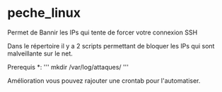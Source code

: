 # peche_linux
Permet de Bannir les IPs qui tente de forcer votre connexion SSH

Dans le répertoire il y a 2 scripts permettant de bloquer les IPs qui sont malveillante sur le net.

Prerequis *:
''' mkdir /var/log/attaques/ '''


Amélioration vous pouvez rajouter une crontab pour l'automatiser.
